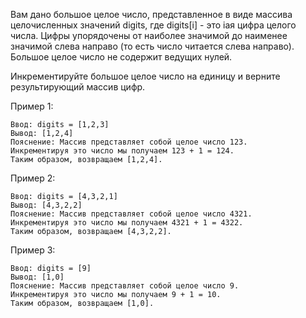 Вам дано большое целое число, представленное в виде массива целочисленных значений digits, где digits[i] - это iая цифра целого числа. Цифры упорядочены от наиболее значимой до наименее значимой слева направо (то есть число читается слева направо). Большое целое число не содержит ведущих нулей.

Инкрементируйте большое целое число на единицу и верните результирующий массив цифр.

Пример 1:
```
Ввод: digits = [1,2,3]
Вывод: [1,2,4]
Пояснение: Массив представляет собой целое число 123.
Инкрементируя это число мы получаем 123 + 1 = 124.
Таким образом, возвращаем [1,2,4].
```
Пример 2:
```
Ввод: digits = [4,3,2,1]
Вывод: [4,3,2,2]
Пояснение: Массив представляет собой целое число 4321.
Инкрементируя это число мы получаем 4321 + 1 = 4322.
Таким образом, возвращаем [4,3,2,2].
```
Пример 3:
```
Ввод: digits = [9]
Вывод: [1,0]
Пояснение: Массив представляет собой целое число 9.
Инкрементируя это число мы получаем 9 + 1 = 10.
Таким образом, возвращаем [1,0].
```